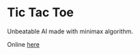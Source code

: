 # Tic Tac Toe

Unbeatable AI made with minimax algorithm.

Online [here](https://fcrozatier.github.io/TicTacToe/)
